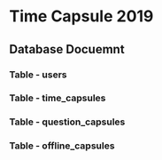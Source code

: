 # Time Capsule 2019
## Database Docuemnt
### Table - users

### Table - time_capsules

### Table - question_capsules

### Table - offline_capsules
